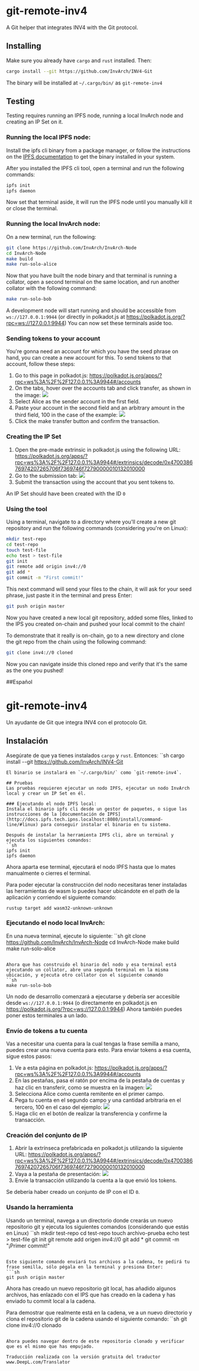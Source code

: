 # git-remote-inv4
A Git helper that integrates INV4 with the Git protocol.

## Installing
Make sure you already have `cargo` and `rust` installed. Then:
```sh
cargo install --git https://github.com/InvArch/INV4-Git
```
The binary will be installed at `~/.cargo/bin/` as `git-remote-inv4`

## Testing
Testing requires running an IPFS node, running a local InvArch node and creating an IP Set on it.

### Running the local IPFS node:
Install the ipfs cli binary from a package manager, or follow the instructions on the [IPFS documentation](http://docs.ipfs.tech.ipns.localhost:8080/install/command-line/#linux) to get the binary installed in your system.

After you installed the IPFS cli tool, open a terminal and run the following commands:
```sh
ipfs init
ipfs daemon
```
Now set that terminal aside, it will run the IPFS node until you manually kill it or close the terminal.


### Running the local InvArch node:
On a new terminal, run the following:
```sh
git clone https://github.com/InvArch/InvArch-Node
cd InvArch-Node
make build
make run-solo-alice
```

Now that you have built the node binary and that terminal is running a collator, open a second terminal on the same location, and run another collator with the following command:
```sh
make run-solo-bob
```

A development node will start running and should be accessible from `ws://127.0.0.1:9944` (or directly in polkadot.js at https://polkadot.js.org/?rpc=ws://127.0.0.1:9944)
You can now set these terminals aside too.

### Sending tokens to your account
You're gonna need an account for which you have the seed phrase on hand, you can create a new account for this.
To send tokens to that account, follow these steps:
1. Go to this page in polkadot.js: https://polkadot.js.org/apps/?rpc=ws%3A%2F%2F127.0.0.1%3A9944#/accounts
2. On the tabs, hover over the accounts tab and click transfer, as shown in the image: ![](images/tabs.png)
3. Select Alice as the sender account in the first field.
4. Paste your account in the second field and an arbitrary amount in the third field, 100 in the case of the example: ![](images/transfer.png)
5. Click the make transfer button and confirm the transaction.

### Creating the IP Set
1. Open the pre-made extrinsic in polkadot.js using the following URL: https://polkadot.js.org/apps/?rpc=ws%3A%2F%2F127.0.0.1%3A9944#/extrinsics/decode/0x470038676974207265706f7369746f72790000010132010000
2. Go to the submission tab: ![](images/submission_tab.png)
3. Submit the transaction using the account that you sent tokens to.

An IP Set should have been created with the ID `0`

### Using the tool
Using a terminal, navigate to a directory where you'll create a new git repository and run the following commands (considering you're on Linux):
 ```sh
mkdir test-repo
cd test-repo
touch test-file
echo test > test-file
git init
git remote add origin inv4://0
git add *
git commit -m "First commit!"
```

This next command will send your files to the chain, it will ask for your seed phrase, just paste it in the terminal and press Enter:
```sh
git push origin master
```

Now you have created a new local git repository, added some files, linked to the IPS you created on-chain and pushed your local commit to the chain!

To demonstrate that it really is on-chain, go to a new directory and clone the git repo from the chain using the following command:
```sh
git clone inv4://0 cloned
```

Now you can navigate inside this cloned repo and verify that it's the same as the one you pushed!

##Español
# git-remote-inv4
Un ayudante de Git que integra INV4 con el protocolo Git.

## Instalación
Asegúrate de que ya tienes instalados `cargo` y `rust`. Entonces:
``sh
cargo install --git https://github.com/InvArch/INV4-Git
```
El binario se instalará en `~/.cargo/bin/` como `git-remote-inv4`.

## Pruebas
Las pruebas requieren ejecutar un nodo IPFS, ejecutar un nodo InvArch local y crear un IP Set en él.

### Ejecutando el nodo IPFS local:
Instala el binario ipfs cli desde un gestor de paquetes, o sigue las instrucciones de la [documentación de IPFS](http://docs.ipfs.tech.ipns.localhost:8080/install/command-line/#linux) para conseguir instalar el binario en tu sistema.

Después de instalar la herramienta IPFS cli, abre un terminal y ejecuta los siguientes comandos:
``sh
ipfs init
ipfs daemon
```
Ahora aparta ese terminal, ejecutará el nodo IPFS hasta que lo mates manualmente o cierres el terminal.

Para poder ejecutar la construcción del nodo necesitaras tener instaladas las herramientas de wasm lo puedes hacer ubicándote en el path de la aplicación y corriendo el siguiente comando:
```
rustup target add wasm32-unknown-unknown
```

### Ejecutando el nodo local InvArch:
En una nueva terminal, ejecute lo siguiente:
``sh
git clone https://github.com/InvArch/InvArch-Node
cd InvArch-Node
make build
make run-solo-alice
```

Ahora que has construido el binario del nodo y esa terminal está ejecutando un collator, abre una segunda terminal en la misma ubicación, y ejecuta otro collator con el siguiente comando
``sh
make run-solo-bob
```

Un nodo de desarrollo comenzará a ejecutarse y debería ser accesible desde `ws://127.0.0.1:9944` (o directamente en polkadot.js en https://polkadot.js.org/?rpc=ws://127.0.0.1:9944)
Ahora también puedes poner estos terminales a un lado.

### Envío de tokens a tu cuenta
Vas a necesitar una cuenta para la cual tengas la frase semilla a mano, puedes crear una nueva cuenta para esto.
Para enviar tokens a esa cuenta, sigue estos pasos:
1. Ve a esta página en polkadot.js: https://polkadot.js.org/apps/?rpc=ws%3A%2F%2F127.0.0.1%3A9944#/accounts
2. En las pestañas, pasa el ratón por encima de la pestaña de cuentas y haz clic en transferir, como se muestra en la imagen: ![](images/tabs.png)
3. Selecciona Alice como cuenta remitente en el primer campo.
4. Pega tu cuenta en el segundo campo y una cantidad arbitraria en el tercero, 100 en el caso del ejemplo: ![](images/transfer.png)
5. Haga clic en el botón de realizar la transferencia y confirme la transacción.

### Creación del conjunto de IP
1. Abrir la extrínseca prefabricada en polkadot.js utilizando la siguiente URL: https://polkadot.js.org/apps/?rpc=ws%3A%2F%2F127.0.0.1%3A9944#/extrinsics/decode/0x470038676974207265706f7369746f72790000010132010000
2. Vaya a la pestaña de presentación: ![](images/submission_tab.png)
3. Envíe la transacción utilizando la cuenta a la que envió los tokens.

Se debería haber creado un conjunto de IP con el ID `0`.

### Usando la herramienta
Usando un terminal, navega a un directorio donde crearás un nuevo repositorio git y ejecuta los siguientes comandos (considerando que estás en Linux)
 ``sh
mkdir test-repo
cd test-repo
touch archivo-prueba
echo test > test-file
git init
git remote add origen inv4://0
git add *
git commit -m "¡Primer commit!"
```

Este siguiente comando enviará tus archivos a la cadena, te pedirá tu frase semilla, sólo pégala en la terminal y presiona Enter:
```sh
git push origin master
```

Ahora has creado un nuevo repositorio git local, has añadido algunos archivos, has enlazado con el IPS que has creado en la cadena y has enviado tu commit local a la cadena.

Para demostrar que realmente está en la cadena, ve a un nuevo directorio y clona el repositorio git de la cadena usando el siguiente comando:
``sh
git clone inv4://0 clonado
```

Ahora puedes navegar dentro de este repositorio clonado y verificar que es el mismo que has empujado.

Traducción realizada con la versión gratuita del traductor www.DeepL.com/Translator
